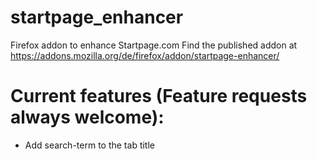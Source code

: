 # startpage_enhancer
Firefox addon to enhance Startpage.com
Find the published addon at https://addons.mozilla.org/de/firefox/addon/startpage-enhancer/

# Current features (Feature requests always welcome):
- Add search-term to the tab title
